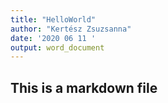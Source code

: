 ```yaml
---
title: "HelloWorld"
author: "Kertész Zsuzsanna"
date: '2020 06 11 '
output: word_document
---
```



## This is a markdown file

